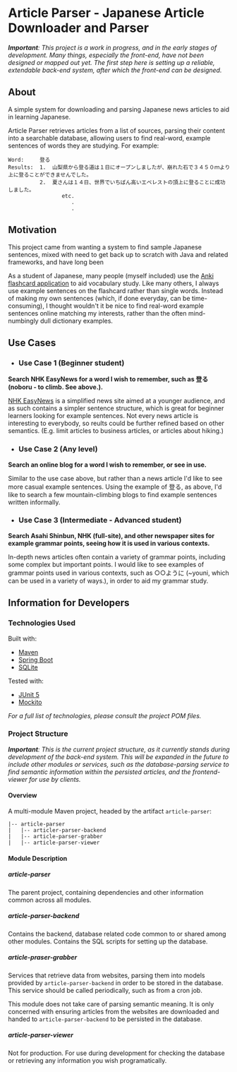 # Article Parser - Japanese Article Downloader and Parser
*__Important__: This project is a work in progress, and in the early stages of development. Many things, especially the front-end, have not been designed or mapped out yet. The first step here is setting up a reliable, extendable back-end system, after which the front-end can be designed.*
## About
A simple system for downloading and parsing Japanese news articles to aid in learning Japanese. 

Article Parser retrieves articles from a list of sources, parsing their content into a searchable database, allowing users to find real-word, example
sentences of words they are studying. For example:

```
Word:     登る
Results:  1.  山梨県から登る道は１日にオープンしましたが、崩れた石で３４５０ｍより上に登ることができませんでした。
          2.  夏さんは１４日、世界でいちばん高いエベレストの頂上に登ることに成功しました。
                 etc.  
                    .
                    .
```

## Motivation

This project came from wanting a system to find sample Japanese sentences, mixed with need to get back up to scratch with Java and related frameworks, and have long been 

As a student of Japanese, many people (myself included) use the [Anki flashcard application](https://apps.ankiweb.net/) to aid vocabulary study. Like many others, I always use example sentences on the flashcard rather than single words. Instead of making my own sentences (which, if done everyday, can be time-consuming), I thought wouldn't it be nice to find real-word example sentences online matching my interests, rather than the often mind-numbingly dull dictionary examples. 

## Use Cases
- ### Use Case 1 (Beginner student)

__Search NHK EasyNews for a word I wish to remember, such as 登る (noboru - to climb. See above.).__

[NHK EasyNews](https://www3.nhk.or.jp/news/easy/) is a simplified news site aimed at a younger audience, and as such contains a simpler sentence structure, which is great for beginner learners looking for example sentences. Not every news article is interesting to everybody, so reults could be further refined based on other semantics. (E.g. limit articles to business articles, or articles about hiking.)

- ### Use Case 2 (Any level)

__Search an online blog for a word I wish to remember, or see in use.__

Similar to the use case above, but rather than a news article I'd like to see more casual example sentences. Using the example of 登る, as above, I'd like to search a few mountain-climbing blogs to find example sentences written informally.

- ### Use Case 3 (Intermediate - Advanced student)

__Search Asahi Shinbun, NHK (full-site), and other newspaper sites for example grammar points, seeing how it is used in various contexts.__

In-depth news articles often contain a variety of grammar points, including some complex but important points. I would like to see examples of grammar points used in various contexts, such as ○○ように (~youni, which can be used in a variety of ways.), in order to aid my grammar study.

## Information for Developers
### Technologies Used

Built with:
- [Maven](https://maven.apache.org/)
- [Spring Boot](https://spring.io/projects/spring-boot)
- [SQLite](https://sqlite.org/index.html)

Tested with:
- [JUnit 5](https://junit.org/junit5/)
- [Mockito](https://site.mockito.org/)

*For a full list of technologies, please consult the project POM files.*

### Project Structure
*__Important__: This is the current project structure, as it currently stands during development of the back-end system. This will be expanded in the future to include other modules or services, such as the database-parsing service to find semantic information within the persisted articles, and the frontend-viewer for use by clients.*
#### Overview
A multi-module Maven project, headed by the artifact `article-parser`:
```
|-- article-parser
|   |-- articler-parser-backend
|   |-- article-parser-grabber
|   |-- article-parser-viewer
```

#### Module Description
##### article-parser
The parent project, containing dependencies and other information common across all modules.

##### article-parser-backend
Contains the backend, database related code common to or shared among other modules. Contains the SQL scripts for setting up the database.

##### article-praser-grabber
Services that retrieve data from websites, parsing them into models provided by `article-parser-backend` in order to be stored in the database. This service should be called periodically, such as from a cron job.

This module does not take care of parsing semantic meaning. It is only concerned with ensuring articles from the websites are downloaded and handed to `article-parser-backend` to be persisted in the database. 

##### article-parser-viewer
Not for production. For use during development for checking the database or retrieving any information you wish programatically.
